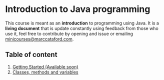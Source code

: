 # Introduction to Java programming

This course is meant as an __introduction__ to programming using Java. It is a __living document__ that is update constantly using feedback from those who use it, feel free to contribute by opening and issue or emailing [minicourses@marccataford.com](mailto:minicourses@marccataford.com).

## Table of content

1. [Getting Started (Available soon)](#)
2. [Classes, methods and variables](https://github.com/mcataford/Learning/tree/master/IntroToJava/2.%20Classes%2C%20Methods%20and%20Variables)